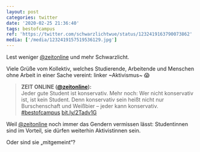 ```yaml
---
layout: post
categories: twitter
date: '2020-02-25 21:36:40'
tags: bestofcampus
ref: 'https://twitter.com/schwarzlichtwue/status/1232419163790073862'
media: ['/media/1232419157519536129.jpg']
---
```

Lest weniger [@zeitonline](https://twitter.com/zeitonline) und mehr Schwarzlicht.



Viele Grüße vom Kollektiv, welches Studierende, Arbeitende und Menschen ohne Arbeit in einer Sache vereint: linker ~Aktivismus~ 😱  
> <b>ZEIT ONLINE ([@zeitonline](https://twitter.com/zeitonline)):</b>  
>Jeder gute Student ist konservativ. Mehr noch: Wer nicht konservativ ist, ist kein Student. Denn konservativ sein heißt nicht nur Burschenschaft und Weißbier – jeder kann konservativ. [#bestofcampus](/t/bestofcampus) [bit.ly/2Tadv1G](http://bit.ly/2Tadv1G)  


Weil [@zeitonline](https://twitter.com/zeitonline) noch immer das Gendern vermissen lässt: Studentinnen sind im Vorteil, sie dürfen weiterhin Aktivistinnen sein.



Oder sind sie „mitgemeint“?